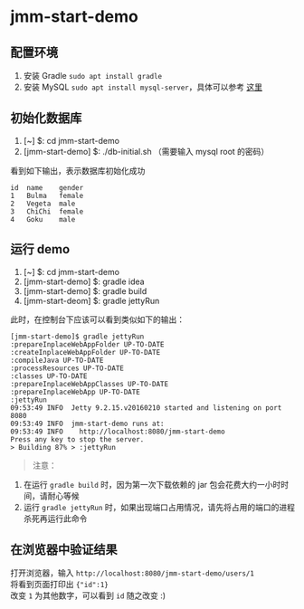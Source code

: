 # jmm-start-demo

## 配置环境 
1. 安装 Gradle `sudo apt install gradle`
2. 安装 MySQL `sudo apt install mysql-server`，具体可以参考 [这里](https://help.ubuntu.com/16.04/serverguide/mysql.html)
    

## 初始化数据库
1. [~] $: cd jmm-start-demo
2. [jmm-start-demo] $: ./db-initial.sh （需要输入 mysql root 的密码）  

看到如下输出，表示数据库初始化成功
```shell 
id	name	gender
1	Bulma	female
2	Vegeta	male
3	ChiChi	female
4	Goku	male
```

##  运行 demo
1. [~] $: cd jmm-start-demo
2. [jmm-start-demo] $: gradle idea
3. [jmm-start-demo] $: gradle build
4. [jmm-start-deom] $: gradle jettyRun  

此时，在控制台下应该可以看到类似如下的输出：  
```shell
[jmm-start-demo]$ gradle jettyRun
:prepareInplaceWebAppFolder UP-TO-DATE
:createInplaceWebAppFolder UP-TO-DATE
:compileJava UP-TO-DATE
:processResources UP-TO-DATE
:classes UP-TO-DATE
:prepareInplaceWebAppClasses UP-TO-DATE
:prepareInplaceWebApp UP-TO-DATE
:jettyRun
09:53:49 INFO  Jetty 9.2.15.v20160210 started and listening on port 8080
09:53:49 INFO  jmm-start-demo runs at:
09:53:49 INFO    http://localhost:8080/jmm-start-demo
Press any key to stop the server.
> Building 87% > :jettyRun           
```
> 注意：  
1. 在运行 `gradle build` 时，因为第一次下载依赖的 jar 包会花费大约一小时时间，请耐心等候  
2. 运行 `gradle jettyRun` 时，如果出现端口占用情况，请先将占用的端口的进程杀死再运行此命令  

## 在浏览器中验证结果
打开浏览器，输入 `http://localhost:8080/jmm-start-demo/users/1`  
将看到页面打印出 `{"id":1}`  
改变 `1` 为其他数字，可以看到 `id` 随之改变 :)  


